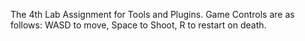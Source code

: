 The 4th Lab Assignment for Tools and Plugins. Game Controls are as follows: WASD to move, Space to Shoot, R to restart on death.
